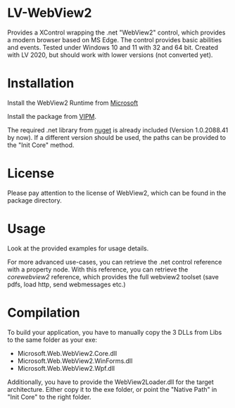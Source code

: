 # LV-WebView2
Provides a XControl wrapping the .net "WebView2" control, which provides a modern browser based on MS Edge. The control provides basic abilities and events.
Tested under Windows 10 and 11 with 32 and 64 bit. Created with LV 2020, but should work with lower versions (not converted yet).

# Installation
Install the WebView2 Runtime from [Microsoft](https://developer.microsoft.com/de-de/microsoft-edge/webview2/#download-section)

Install the package from [VIPM](https://www.vipm.io/package/sklein_lib_webview2/).

The required .net library from [nuget](https://www.nuget.org/packages/Microsoft.Web.WebView2) is already included (Version 1.0.2088.41 by now).
If a different version should be used, the paths can be provided to the "Init Core" method.

# License
Please pay attention to the license of WebView2, which can be found in the package directory. 

# Usage
Look at the provided examples for usage details.

For more advanced use-cases, you can retrieve the .net control reference with a property node. With this reference, you can retrieve the *corewebview2* reference, which provides the full webview2 toolset (save pdfs, load http, send webmessages etc.)

# Compilation
To build your application, you have to manually copy the 3 DLLs from Libs to the same folder as your exe:
- Microsoft.Web.WebView2.Core.dll
- Microsoft.Web.WebView2.WinForms.dll
- Microsoft.Web.WebView2.Wpf.dll

Additionally, you have to provide the WebView2Loader.dll for the target architecture. Either copy it to the exe folder, or point the "Native Path" in "Init Core" to the right folder.
